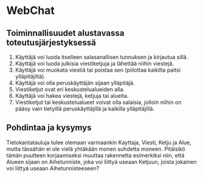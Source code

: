 # WebChat
## Toiminnallisuudet alustavassa toteutusjärjestyksessä
1. Käyttäjä voi luoda itselleen salasanallisen tunnuksen ja kirjautua sillä.
1. Käyttäjä voi luoda julkisia viestiketjuja ja lähettää niihin viestejä.
1. Käyttäjä voi muokata viestiä tai poistaa sen (piilottaa kaikilta paitsi ylläpitäjiltä).
1. Käyttäjä voi olla peruskäyttäjän sijaan ylläpitäjä.
1. Viestiketjut ovat eri keskustelualueiden alla.
1. Käyttäjä voi hakea viestejä, ketjuja tai alueita.
1. Viestiketjut tai keskustelualueet voivat olla salaisia, jolloin niihin on pääsy vain tietyillä peruskäyttäjillä ja kaikilla ylläpitäjillä.

## Pohdintaa ja kysymys
Tietokantatauluja tulee olemaan varmaankin Kayttaja, Viesti, Ketju ja Alue, mutta tässähän ei ole vielä yhtäkään monen suhdetta moneen. Pitäisikö tämän puutteen korjaamiseksi muuttaa rakennetta esimerkiksi niin, että Alueen sijaan on Aihetunniste, joka voi liittyä useaan Ketjuun, joista jokainen voi liittyä useaan Aihetunnisteeseen?
